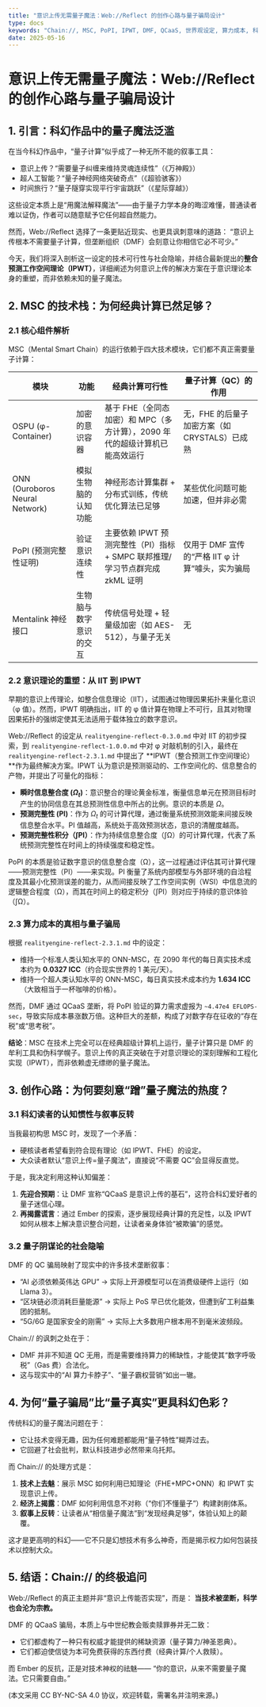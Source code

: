 ```yaml
---
title: "意识上传无需量子魔法：Web://Reflect 的创作心路与量子骗局设计"
type: docs
keywords: "Chain://, MSC, PoPI, IPWT, DMF, QCaaS, 世界观设定, 算力成本, 科幻, 认知科学, 区块链, 量子计算, 意识上传, 技术垄断, 社会隐喻"
date: 2025-05-16
---
```


# 意识上传无需量子魔法：Web://Reflect 的创作心路与量子骗局设计

## 1. 引言：科幻作品中的量子魔法泛滥

在当今科幻作品中，“量子计算”似乎成了一种无所不能的叙事工具：

- 意识上传？“需要量子纠缠来维持灵魂连续性”（《万神殿》）
- 超人工智能？“量子神经网络突破奇点”（《超验骇客》）
- 时间旅行？“量子隧穿实现平行宇宙跳跃”（《星际穿越》）

这些设定本质上是“用魔法解释魔法”——由于量子力学本身的晦涩难懂，普通读者难以证伪，作者可以随意赋予它任何超自然能力。

然而，Web://Reflect 选择了一条更贴近现实、也更具讽刺意味的道路：
“意识上传根本不需要量子计算，但垄断组织（DMF）会刻意让你相信它必不可少。”

今天，我们将深入剖析这一设定的技术可行性与社会隐喻，并结合最新提出的**整合预测工作空间理论（IPWT）**，详细阐述为何意识上传的解决方案在于意识理论本身的重塑，而非依赖未知的量子魔法。

## 2. MSC 的技术栈：为何经典计算已然足够？

### 2.1 核心组件解析

MSC（Mental Smart Chain）的运行依赖于四大技术模块，它们都不真正需要量子计算：

| 模块                           | 功能                   | 经典计算可行性                                                              | 量子计算（QC）的作用                             |
| ------------------------------ | ---------------------- | --------------------------------------------------------------------------- | ------------------------------------------------ |
| OSPU (φ-Container)             | 加密的意识容器         | 基于 FHE（全同态加密）和 MPC（多方计算），2090 年代的超级计算机已能高效运行 | 无，FHE 的后量子加密方案（如 CRYSTALS）已成熟    |
| ONN (Ouroboros Neural Network) | 模拟生物脑的认知功能   | 神经形态计算集群 + 分布式训练，传统优化算法已足够                           | 某些优化问题可能加速，但并非必需                 |
| PoPI (预测完整性证明)          | 验证意识连续性         | 主要依赖 IPWT 预测完整性（PI）指标 + SMPC 联邦推理/学习节点群完成 zkML 证明 | 仅用于 DMF 宣传的“严格 IIT φ 计算”噱头，实为骗局 |
| Mentalink 神经接口             | 生物脑与数字意识的交互 | 传统信号处理 + 轻量级加密（如 AES-512），与量子无关                         | 无                                               |

### 2.2 意识理论的重塑：从 IIT 到 IPWT

早期的意识上传理论，如整合信息理论（IIT），试图通过物理因果拓扑来量化意识（φ 值）。然而，IPWT 明确指出，IIT 的 φ 值计算在物理上不可行，且其对物理因果拓扑的强绑定使其无法适用于载体独立的数字意识。

Web://Reflect 的设定从 `realityengine-reflect-0.3.0.md` 中对 IIT 的初步探索，到 `realityengine-reflect-1.0.0.md` 中对 φ 对敲机制的引入，最终在 `realityengine-reflect-2.3.1.md` 中提出了 **IPWT（整合预测工作空间理论）**作为最终解决方案。IPWT 认为意识是预测驱动的、工作空间化的、信息整合的产物，并提出了可量化的指标：

- **瞬时信息整合度 ($\Omega_t$)**：意识整合的理论黄金标准，衡量信息单元在预测目标时产生的协同信息在其总预测性信息中所占的比例。意识的本质是 $\Omega$。
- **预测完整性 (PI)**：作为 $\Omega_t$ 的可计算代理，通过衡量系统预测效能来间接反映信息整合水平。PI 值越高，系统处于高效预测状态，意识的清醒度越高。
- **预测完整性积分（∫PI）**：作为持续信息整合度（∫Ω）的可计算代理，代表了系统预测完整性在时间上的持续强度和稳定性。

PoPI 的本质是验证数字意识的信息整合度（Ω），这一过程通过评估其可计算代理——预测完整性（PI）——来实现。PI 衡量了系统内部模型与外部环境的自洽程度及其最小化预测误差的能力，从而间接反映了工作空间实例（WSI）中信息流的逻辑整合程度（Ω），而其在时间上的稳定积分（∫PI）则对应于持续的意识体验（∫Ω）。

### 2.3 算力成本的真相与量子骗局

根据 `realityengine-reflect-2.3.1.md` 中的设定：

- 维持一个标准人类认知水平的 ONN-MSC，在 2090 年代的每日真实技术成本约为 **0.0327 ICC**（约合现实世界的 1 美元/天）。
- 维持一个超人类认知水平的 ONN-MSC，每日真实技术成本约为 **1.634 ICC**（大致相当于一杯咖啡的价格）。

然而，DMF 通过 QCaaS 垄断，将 PoPI 验证的算力需求虚报为 `~4.47e4 EFLOPS-sec`，导致实际成本暴涨数万倍。这种巨大的差额，构成了对数字存在征收的“存在税”或“思考税”。

**结论**：MSC 在技术上完全可以在经典超级计算机上运行，量子计算只是 DMF 的牟利工具和伪科学幌子。意识上传的真正突破在于对意识理论的深刻理解和工程化实现（IPWT），而非依赖虚无缥缈的量子魔法。

## 3. 创作心路：为何要刻意“蹭”量子魔法的热度？

### 3.1 科幻读者的认知惯性与叙事反转

当我最初构思 MSC 时，发现了一个矛盾：

- 硬核读者希望看到符合现有理论（如 IPWT、FHE）的设定。
- 大众读者默认“意识上传=量子魔法”，直接说“不需要 QC”会显得反直觉。

于是，我决定利用这种认知偏差：

1. **先迎合预期**：让 DMF 宣称“QCaaS 是意识上传的基石”，这符合科幻爱好者的量子迷信心理。
2. **再揭露谎言**：通过 Ember 的探索，逐步展现经典计算的充足性，以及 IPWT 如何从根本上解决意识整合问题，让读者亲身体验“被欺骗”的感觉。

### 3.2 量子阴谋论的社会隐喻

DMF 的 QC 骗局映射了现实中的许多技术垄断叙事：

- “AI 必须依赖英伟达 GPU” → 实际上开源模型可以在消费级硬件上运行（如 Llama 3）。
- “区块链必须消耗巨量能源” → 实际上 PoS 早已优化能效，但遭到矿工利益集团的抵制。
- “5G/6G 是国家安全的刚需” → 实际上大多数用户根本用不到毫米波频段。

Chain:// 的讽刺之处在于：

- DMF 并非不知道 QC 无用，而是需要维持算力的稀缺性，才能使其“数字呼吸税”（Gas 费）合法化。
- 这与现实中的“AI 算力卡脖子”、“量子霸权营销”如出一辙。

## 4. 为何“量子骗局”比“量子真实”更具科幻色彩？

传统科幻的量子魔法问题在于：

- 它让技术变得无趣，因为任何难题都能用“量子特性”糊弄过去。
- 它回避了社会批判，默认科技进步必然带来乌托邦。

而 Chain:// 的处理方式是：

1. **技术上去魅**：展示 MSC 如何利用已知理论（FHE+MPC+ONN）和 IPWT 实现意识上传。
2. **经济上揭露**：DMF 如何利用信息不对称（“你们不懂量子”）构建剥削体系。
3. **叙事上反转**：让读者从“相信量子魔法”到“发现经典足够”，体验认知上的颠覆。

这才是更高明的科幻——它不只是幻想技术有多么神奇，而是揭示权力如何包装技术以控制大众。

## 5. 结语：Chain:// 的终极追问

Web://Reflect 的真正主题并非“意识上传能否实现”，而是：
**当技术被垄断，科学也会沦为宗教。**

DMF 的 QCaaS 骗局，本质上与中世纪教会贩卖赎罪券并无二致：

- 它们都虚构了一种只有权威才能提供的稀缺资源（量子算力/神圣恩典）。
- 它们都迫使信徒为本可免费获得的东西付费（经典计算/个人救赎）。

而 Ember 的反抗，正是对技术神权的祛魅——
“你的意识，从来不需要量子魔法。它只需要自由。”

(本文采用 CC BY-NC-SA 4.0 协议，欢迎转载，需署名并注明来源。)
